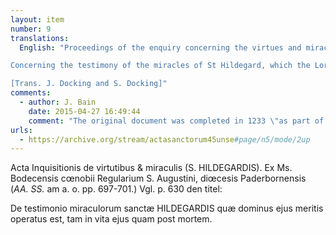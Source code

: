 ```yaml
---
layout: item
number: 9
translations:
  English: "Proceedings of the enquiry concerning the virtues and miracles (of St. Hildegard). From the manuscript of the Augustinian convent of Böddecke, in the Diocese of Paderborn (<em>Acta Sanctorum</em> already cited, pp.697-701). Compare the title on p.630 [in the <em>Acta Sanctorum</em>]: 

Concerning the testimony of the miracles of St Hildegard, which the Lord worked by his goodness, both in her life and after her death.

[Trans. J. Docking and S. Docking]"
comments:
  - author: J. Bain
    date: 2015-04-27 16:49:44
    comment: "The original document was completed in 1233 \"as part of the diocesan enquiry undertaken with a view to Hildegard's canonization (Silvas, 253).\" Silvas provides an introduction and modern English translation in: Anna Silvas, <em>Jutta & Hildegard: The Biographical Sources</em>. University Park, Pennsylvania: The Pennsylvania State University Press, 1999, 252-272. The URL is to the 19th-century reprint of the original 1755 <em>Acta Sanctorum</em> volume. "
urls:
  - https://archive.org/stream/actasanctorum45unse#page/n5/mode/2up
---
```


Acta Inquisitionis de virtutibus & miraculis (S. HILDEGARDIS). Ex Ms. Bodecensis cœnobii Regularium S. Augustini, diœcesis Paderbornensis (<em>AA. SS.</em> am a. o. pp. 697-701.) Vgl. p. 630 den titel:

De testimonio miraculorum sanctæ HILDEGARDIS quæ dominus ejus meritis operatus est, tam in vita ejus quam post mortem.
